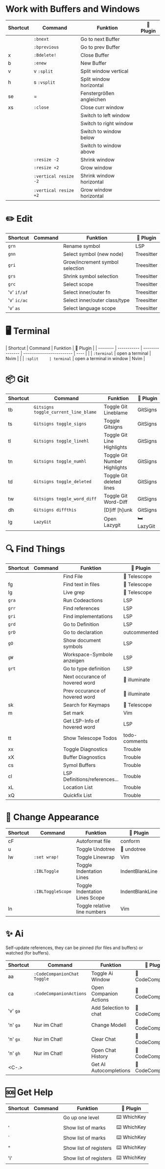 # Work with Buffers and Windows

| Shortcut   | Command               | Funktion                 | 🔌 Plugin |
| ---------- | --------------------- | ------------------------ | --------- |
| <Tab>      | `:bnext`              | Go to next Buffer        |           |
| <S-Tab>    | `:bprevious`          | Go to prev Buffer        |           |
| <leader>x  | `:Bdelete!`           | Close Buffer             |           |
| <leader>b  | `:enew`               | New Buffer               |           |
| <leader>v  | <C-w>v `:split`       | Split window vertical    |           |
| <leader>h  | <C-w>s `:vsplit`      | Split window horizontal  |           |
| <leader>se | <C-w>=                | Fenstergrößen angleichen |           |
| <leader>xs | `:close`              | Close curr window        |           |
| <C-h>      | <C-w><C-h>            | Switch to left window    |           |
| <C-l>      | <C-w><C-l>            | Switch to right window   |           |
| <C-j>      | <C-w><C-j>            | Switch to window below   |           |
| <C-k>      | <C-w><C-k>            | Switch to window above   |           |
| <Up>       | `:resize -2`          | Shrink window            |           |
| <Down>     | `:resize +2`          | Grow window              |           |
| <Left>     | `:vertical resize -2` | Shrink window horizontal |           |
| <Right>    | `:vertical resize +2` | Grow window horizontal   |           |

# ✏️ Edit

| Shortcut    | Command | Funktion                        | 🔌 Plugin  |
| ----------- | ------- | ------------------------------- | ---------- |
| `grn`       |         | Rename symbol                   | LSP        |
| `gnn`       |         | Select symbol (new node)        | Treesitter |
| `gri`       |         | Grow/increment symbol selection | Treesitter |
| `grs`       |         | Shrink symbol selection         | Treesitter |
| `grc`       |         | Select scope                    | Treesitter |
| 'v' `if/af` |         | Select inner/outer fn           | Treesitter |
| 'v' `ic/ac` |         | Select inner/outer class/type   | Treesitter |
| 'v' `as`    |         | Select language scope           | Treesitter |

# 🖥️ Terminal

| Shortcut | Command     | Funktion        | 🔌 Plugin                 |
| -------- | ----------- | --------------- | ------------------------- | ---- |
|          | `:terminal` | open a terminal | Nvim                      |
|          | `:split     | terminal`       | open a terminal in window | Nvim |

# 📦 Git

| Shortcut    | Command                              | Funktion                     | 🔌 Plugin  |
| ----------- | ------------------------------------ | ---------------------------- | ---------- |
| <leader>tb  | `Gitsigns toggle_current_line_blame` | Toggle Git Lineblame         | GitSigns   |
| <leader>ts  | `Gitsigns toggle_signs`              | Toggle Gitsigns              | GitSigns   |
| <leader>tl  | `Gitsigns toggle_linehl`             | Toggle Git Line Highlights   | GitSigns   |
| <leader>tn  | `Gitsigns toggle_numhl`              | Toggle Git Number Highlights | GitSigns   |
| <leader>td  | `Gitsigns toggle_deleted`            | Toggle Git deleted lines     | GitSigns   |
| <leader>tw  | `Gitsigns toggle_word_diff`          | Toggle Git Word-Diff         | GitSigns   |
| <leader>dh  | `Gitsigns diffthis`                  | [D]iff [h]unk                | GitSigns   |
| <leader>lg  | `LazyGit`                            | Open Lazygit                 | 🛏️ LazyGit |

# 🔍 Find Things

| Shortcut    | Command | Funktion                       | 🔌 Plugin     |
| ----------- | ------- | ------------------------------ | ------------- |
| <C-p>       |         | Find File                      | 🔭 Telescope  |
| <leader>fg  |         | Find text in files             | 🔭 Telescope  |
| <leader>lg  |         | Live grep                      | 🔭 Telescope  |
| `gra`       |         | Run Codeactions                | LSP           |
| `grr`       |         | Find references                | LSP           |
| `gri`       |         | Find implementations           | LSP           |
| `grd`       |         | Go to Definition               | LSP           |
| `grD`       |         | Go to declaration              | outcommented  |
| `gO`        |         | Show document symbols          | LSP           |
| `gW`        |         | Workspace-Symbole anzeigen     | LSP           |
| `grt`       |         | Go to type definition          | LSP           |
| <a-n>       |         | Next occurance of hovered word | 🔦 illuminate |
| <a-p>       |         | Prev occurance of hovered word | 🔦 illuminate |
| <leader>sk  |         | Search for Keymaps             | 🔭 Telescope  |
| m<sign>     |         | Set mark <sign>                | Vim           |
| <S-k>       |         | Get LSP-Info of hovered word   | LSP           |
| <leader>tt  |         | Show Telescope Todos           | todo-comments |
| <leader>xx  |         | Toggle Diagnostics             | Trouble       |
| <leader>xX  |         | Buffer Diagnostics             | Trouble       |
| <leader>cs  |         | Symol Buffers                  | Trouble       |
| <leader>cl  |         | LSP Definitions/references...  | Trouble       |
| <leader>xL  |         | Location List                  | Trouble       |
| <leader>xQ  |         | Quickfix List                  | Trouble       |

# 💄 Change Appearance

| Shortcut   | Command           | Funktion                       | 🔌 Plugin       |
| ---------- | ----------------- | ------------------------------ | --------------- |
| <leader>cF |                   | Autoformat file                | conform         |
| <leader>u  |                   | Toggle Undotree                | 🌴 undotree     |
| <leader>lw | `:set wrap!`      | Toggle Linewrap                | Vim             |
|            | `:IBLToggle`      | Toggle Indentation Lines       | IndentBlankLine |
|            | `:IBLToggleScope` | Toggle Indentation Lines Scope | IndentBlankLine |
| <leader>ln |                   | Toggle relative line numbers   | Vim             |

# ✨ Ai
Self-update references, they can be pinned (for files and buffers) or watched (for buffers).

| Shortcut   | Command                     | Funktion               | 🔌 Plugin        |
| ---------- | --------------------------- | ---------------------- | ---------------- |
| <leader>aa | `:CodeCompanionChat Toggle` | Toggle Ai Window       | 👫 CodeCompanion |
| <leader>ca | `:CodeCompanionActions `    | Open Companion Actions | 👫 CodeCompanion |
| 'v' `ga`   |                             | Add Selection to chat  | 👫 CodeCompanion |
| 'n' `ga`   | Nur im Chat!                | Change Modell          | 👫 CodeCompanion |
| 'n' `gx`   | Nur im Chat!                | Clear Chat             | 👫 CodeCompanion |
| 'n' `gh`   | Nur im Chat!                | Open Chat History      | 👫 CodeCompanion |
| <C-.>      |                             | Get AI Autocompletions | 👫 CodeCompanion |

# 🆘 Get Help

| Shortcut  | Command | Funktion               | 🔌 Plugin   |
| --------- | ------- | ---------------------- | ----------- |
| <bs>      |         | Go up one level        | ⌨️ WhichKey |
| '         |         | Show list of marks     | ⌨️ WhichKey |
| `         |         | Show list of marks     | ⌨️ WhichKey |
| "         |         | Show list of registers | ⌨️ WhichKey |
| 'i' <C-r> |         | Show list of registers | ⌨️ WhichKey |
